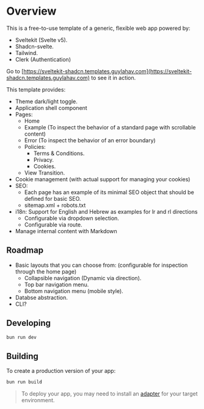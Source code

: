 # Overview

This is a free-to-use template of a generic, flexible web app powered by:
- Sveltekit (Svelte v5).
- Shadcn-svelte.
- Tailwind.
- Clerk (Authentication)

Go to [https://sveltekit-shadcn.templates.guylahav.com](https://sveltekit-shadcn.templates.guylahav.com) to see it in action.

This template provides:
- Theme dark/light toggle.
- Application shell component
- Pages:
  - Home
  - Example (To inspect the behavior of a standard page with scrollable content)
  - Error (To inspect the behavior of an error boundary)
  - Policies:
    - Terms & Conditions.
    - Privacy.
    - Cookies.
  - View Transition.
- Cookie management (with actual support for managing your cookies)
- SEO:
  - Each page has an example of its minimal SEO object that should be defined for basic SEO.
  - sitemap.xml + robots.txt
- i18n:
  Support for English and Hebrew as examples for lr and rl directions
    - Configurable via dropdown selection.
    - Configurable via route.
- Manage internal content with Markdown

## Roadmap
- Basic layouts that you can choose from: (configurable for inspection through the home page)
  - Collapsible navigation (Dynamic via direction).
  - Top bar navigation menu.
  - Bottom navigation menu (mobile style).
- Databse abstraction.
- CLI?

## Developing

```bash
bun run dev
```

## Building

To create a production version of your app:

```bash
bun run build
```

> To deploy your app, you may need to install an [adapter](https://kit.svelte.dev/docs/adapters) for your target environment.
